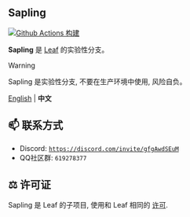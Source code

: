 ## Sapling

[![Github Actions 构建](https://img.shields.io/github/actions/workflow/status/Winds-Studio/Sapling/build-1218.yml?label=%e6%9e%84%e5%bb%ba&style=for-the-badge&colorA=19201a&colorB=298046)](https://github.com/Winds-Studio/Sapling/actions)


**Sapling** 是  [Leaf](https://leafmc.one/) 的实验性分支。

> [!WARNING]
> Sapling 是实验性分支, 不要在生产环境中使用, 风险自负。

[English](../../README.md) | **中文**

## 📫 联系方式
- Discord: [`https://discord.com/invite/gfgAwdSEuM`](https://discord.com/invite/gfgAwdSEuM)
- QQ社区群: `619278377`

## ⚖️ 许可证
Sapling 是 Leaf 的子项目, 使用和 Leaf 相同的 [许可](https://github.com/Winds-Studio/Leaf?tab=readme-ov-file#%EF%B8%8F-license).
